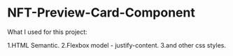 # NFT-Preview-Card-Component

What I used for this project:

1.HTML Semantic.
2.Flexbox model - justify-content.
3.and other css styles.